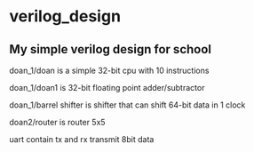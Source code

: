 # verilog_design
My simple verilog design for school
-----------------------------------
doan_1/doan is a simple 32-bit cpu with 10 instructions

doan_1/doan1 is 32-bit floating point adder/subtractor

doan_1/barrel shifter is shifter that can shift 64-bit data in 1 clock

doan2/router is router 5x5

uart contain tx and rx transmit 8bit data
